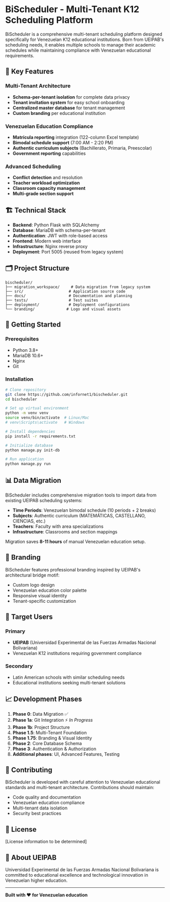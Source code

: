 # BiScheduler - Multi-Tenant K12 Scheduling Platform

BiScheduler is a comprehensive multi-tenant scheduling platform designed specifically for Venezuelan K12 educational institutions. Born from UEIPAB's scheduling needs, it enables multiple schools to manage their academic schedules while maintaining compliance with Venezuelan educational requirements.

## 🎯 Key Features

### Multi-Tenant Architecture
- **Schema-per-tenant isolation** for complete data privacy
- **Tenant invitation system** for easy school onboarding
- **Centralized master database** for tenant management
- **Custom branding** per educational institution

### Venezuelan Education Compliance
- **Matrícula reporting** integration (122-column Excel template)
- **Bimodal schedule support** (7:00 AM - 2:20 PM)
- **Authentic curriculum subjects** (Bachillerato, Primaria, Preescolar)
- **Government reporting** capabilities

### Advanced Scheduling
- **Conflict detection** and resolution
- **Teacher workload optimization**
- **Classroom capacity management**
- **Multi-grade section support**

## 🏗️ Technical Stack

- **Backend**: Python Flask with SQLAlchemy
- **Database**: MariaDB with schema-per-tenant
- **Authentication**: JWT with role-based access
- **Frontend**: Modern web interface
- **Infrastructure**: Nginx reverse proxy
- **Deployment**: Port 5005 (reused from legacy system)

## 🗂️ Project Structure

```
bischeduler/
├── migration_workspace/     # Data migration from legacy system
├── src/                    # Application source code
├── docs/                   # Documentation and planning
├── tests/                  # Test suites
├── deployment/             # Deployment configurations
└── branding/              # Logo and visual assets
```

## 🚀 Getting Started

### Prerequisites
- Python 3.8+
- MariaDB 10.6+
- Nginx
- Git

### Installation
```bash
# Clone repository
git clone https://github.com/infornet1/bischeduler.git
cd bischeduler

# Set up virtual environment
python -m venv venv
source venv/bin/activate  # Linux/Mac
# venv\Scripts\activate   # Windows

# Install dependencies
pip install -r requirements.txt

# Initialize database
python manage.py init-db

# Run application
python manage.py run
```

## 📊 Data Migration

BiScheduler includes comprehensive migration tools to import data from existing UEIPAB scheduling systems:

- **Time Periods**: Venezuelan bimodal schedule (10 periods + 2 breaks)
- **Subjects**: Authentic curriculum (MATEMÁTICAS, CASTELLANO, CIENCIAS, etc.)
- **Teachers**: Faculty with area specializations
- **Infrastructure**: Classrooms and section mappings

Migration saves **8-11 hours** of manual Venezuelan education setup.

## 🎨 Branding

BiScheduler features professional branding inspired by UEIPAB's architectural bridge motif:
- Custom logo design
- Venezuelan education color palette
- Responsive visual identity
- Tenant-specific customization

## 🏫 Target Users

### Primary
- **UEIPAB** (Universidad Experimental de las Fuerzas Armadas Nacional Bolivariana)
- Venezuelan K12 institutions requiring government compliance

### Secondary
- Latin American schools with similar scheduling needs
- Educational institutions seeking multi-tenant solutions

## 📈 Development Phases

1. **Phase 0**: Data Migration ✅
2. **Phase 1a**: Git Integration ⚡ *In Progress*
3. **Phase 1b**: Project Structure
4. **Phase 1.5**: Multi-Tenant Foundation
5. **Phase 1.75**: Branding & Visual Identity
6. **Phase 2**: Core Database Schema
7. **Phase 3**: Authentication & Authorization
8. **Additional phases**: UI, Advanced Features, Testing

## 🤝 Contributing

BiScheduler is developed with careful attention to Venezuelan educational standards and multi-tenant architecture. Contributions should maintain:

- Code quality and documentation
- Venezuelan education compliance
- Multi-tenant data isolation
- Security best practices

## 📄 License

[License information to be determined]

## 🏢 About UEIPAB

Universidad Experimental de las Fuerzas Armadas Nacional Bolivariana is committed to educational excellence and technological innovation in Venezuelan higher education.

---

**Built with ❤️ for Venezuelan education**